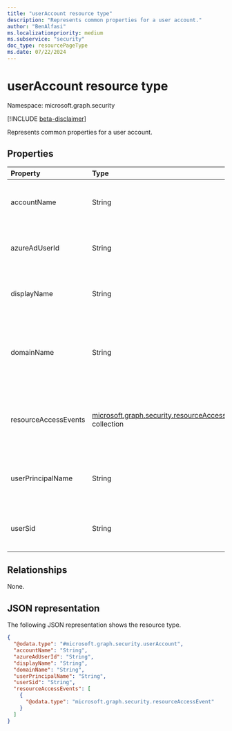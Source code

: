 ```yaml
---
title: "userAccount resource type"
description: "Represents common properties for a user account."
author: "BenAlfasi"
ms.localizationpriority: medium
ms.subservice: "security"
doc_type: resourcePageType
ms.date: 07/22/2024
---
```


# userAccount resource type

Namespace: microsoft.graph.security

[!INCLUDE [beta-disclaimer](../../includes/beta-disclaimer.md)]

Represents common properties for a user account.

## Properties

| Property          | Type   | Description                                                            |
|:------------------|:-------|:-----------------------------------------------------------------------|
| accountName       | String | The displayed name of the user account.                                |
| azureAdUserId     | String | The user object identifier in Microsoft Entra ID.       |
| displayName       | String | The user display name in Microsoft Entra ID.                                     |
| domainName        | String | The name of the Active Directory domain of which the user is a member. |
| resourceAccessEvents|[microsoft.graph.security.resourceAccessEvent](../resources/security-resourceaccessevent.md) collection | Information on resource access attempts made by the user account. |
| userPrincipalName | String | The user principal name of the account in Microsoft Entra ID.                    |
| userSid           | String | The local security identifier of the user account.                     |

## Relationships

None.

## JSON representation

The following JSON representation shows the resource type.
<!-- {
  "blockType": "resource",
  "@odata.type": "microsoft.graph.security.userAccount"
}
-->
``` json
{
  "@odata.type": "#microsoft.graph.security.userAccount",
  "accountName": "String",
  "azureAdUserId": "String",
  "displayName": "String",
  "domainName": "String",
  "userPrincipalName": "String",
  "userSid": "String",
  "resourceAccessEvents": [
    {
      "@odata.type": "microsoft.graph.security.resourceAccessEvent"
    }
  ]
}
```
